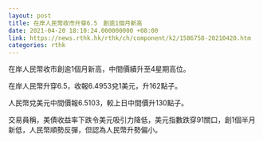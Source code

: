 ```yaml
---
layout: post
title: 在岸人民幣收市升穿6.5　創逾1個月新高
date: 2021-04-20 18:10:24.000000000 +08:00
link: https://news.rthk.hk/rthk/ch/component/k2/1586758-20210420.htm
categories: rthk
---
```


在岸人民幣收市創逾1個月新高，中間價續升至4星期高位。

在岸人民幣升穿6.5，收報6.4953兌1美元，升162點子。

人民幣兌美元中間價報6.5103，較上日中間價升130點子。

交易員稱，美債收益率下跌令美元吸引力降低，美元指數跌穿91關口，創1個半月新低，人民幣順勢反彈，但認為人民幣升勢偏小。
